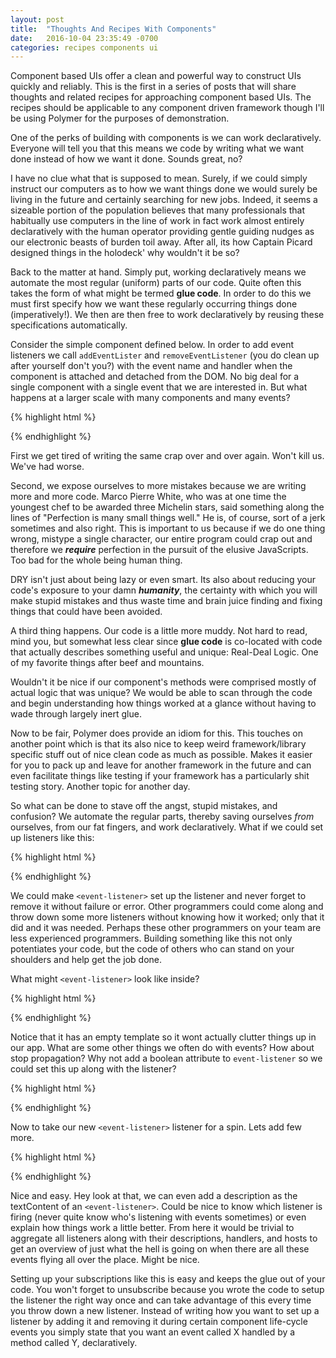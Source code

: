 ```yaml
---
layout: post
title:  "Thoughts And Recipes With Components"
date:   2016-10-04 23:35:49 -0700
categories: recipes components ui
---
```

Component based UIs offer a clean and powerful way to construct UIs quickly and reliably. This is the first in a series of posts that will share thoughts and related recipes for approaching component based UIs. The recipes should be applicable to any component driven framework though I'll be using Polymer for the purposes of demonstration.

One of the perks of building with components is we can work declaratively. Everyone will tell you that this means we code by writing what we want done instead of how we want it done. Sounds great, no? 

I have no clue what that is supposed to mean. Surely, if we could simply instruct our computers as to how we want things done we would surely be living in the future and certainly searching for new jobs. Indeed, it seems a sizeable portion of the population believes that many professionals that habitually use computers in the line of work in fact work almost entirely declaratively with the human operator providing gentle guiding nudges as our electronic beasts of burden toil away. After all, its how Captain Picard designed things in the holodeck' why wouldn't it be so?

Back to the matter at hand. Simply put, working declaratively means we automate the most regular (uniform) parts of our code. Quite often this takes the form of what might be termed **glue code**. In order to do this we must first specify how we want these regularly occurring things done (imperatively!). We then are then free to work declaratively by reusing these specifications automatically.

Consider the simple component defined below. In order to add event listeners we call `addEventLister` and `removeEventListener` (you do clean up after yourself don't you?) with the event name and handler when the component is attached and detached from the DOM. No big deal for a single component with a single event that we are interested in. But what happens at a larger scale with many components and many events? 

{% highlight html %}
<dom-module id="a-component">
  <template></template>
  <script>
    Polymer({
      // This will be the component's tag
      is: 'a-component',
      
      // Called when component is attached to DOM
      attached: function () {
        this.addEventListener('property.changed', this.onPropertyChanged);
      },

      onPropertyChanged: function (e) {}
      
      // Called when component is detached from DOM
      detached: function () {
        this.removeEventListener('property.changed', this.onPropertyChanged);
      }
    })
  </script>
</dom-module>
{% endhighlight %}

First we get tired of writing the same crap over and over again. Won't kill us. We've had worse. 

Second, we expose ourselves to more mistakes because we are writing more and more code. Marco Pierre White, who was at one time the youngest chef to be awarded three Michelin stars, said something along the lines of "Perfection is many small things well." He is, of course, sort of a jerk sometimes and also right. This is important to us because if we do one thing wrong, mistype a single character, our entire program could crap out and therefore we ***require*** perfection in the pursuit of the elusive JavaScripts. Too bad for the whole being human thing.

DRY isn't just about being lazy or even smart. Its also about reducing your code's exposure to your damn ***humanity***, the certainty with which you will make stupid mistakes and thus waste time and brain juice finding and fixing things that could have been avoided.

A third thing happens. Our code is a little more muddy. Not hard to read, mind you, but somewhat less clear since **glue code** is co-located with code that actually describes something useful and unique: Real-Deal Logic. One of my favorite things after beef and mountains.

Wouldn't it be nice if our component's methods were comprised mostly of actual logic that was unique? We would be able to scan through the code and begin understanding how things worked at a glance without having to wade through largely inert glue. 

Now to be fair, Polymer does provide an idiom for this. This touches on another point which is that its also nice to keep weird framework/library specific stuff out of nice clean code as much as possible. Makes it easier for you to pack up and leave for another framework in the future and can even facilitate things like testing if your framework has a particularly shit testing story. Another topic for another day.

So what can be done to stave off the angst, stupid mistakes, and confusion? We automate the regular parts, thereby saving ourselves *from* ourselves, from our fat fingers, and work declaratively. What if we could set up listeners like this:

{% highlight html %}
<dom-module id="a-component">
  <template>
    <event-listener 
      event="property.changed" 
      handler="onPropertyChanged">
    </event-listener>
  </template>
  <script>
    Polymer({
      is: 'a-component',
      
      onPropertyChanged: function (e) {}
    })
  </script>
</dom-module>
{% endhighlight %}

We could make `<event-listener>` set up the listener and never forget to remove it without failure or error. Other programmers could come along and throw down some more listeners without knowing how it worked; only that it did and it was needed. Perhaps these other programmers on your team are less experienced programmers. Building something like this not only potentiates your code, but the code of others who can stand on your shoulders and help get the job done.

What might `<event-listener>` look like inside?

{% highlight html %}
<dom-module id="event-listener">
  <template></template>
  <script>
    Polymer({
      is: 'event-listener',
      
      properties: {
        event: String,
        handler: String
      },

      // domHost is the component whose template we are in.
      // In other words, we are keying the handler by name 
      // in the parent element
      attached: function () {
        this.decorate(this.domHost, 'attached', function () {
          this.domHost.addEventListener(this.event, this.domHost[this.handler]);
        }.bind(this));
      },

      // A simple decorator utility
      decorate: function (targetObject, methodName, decorateWith) {
        var methodToWrap = targetObject[methodName];
        targetObject[methodName] = function () {
          decorateWith();
          if (typeof methodToWrap === typeof Function()) {
            methodToWrap.apply(targetObject, arguments);
          }
        };
      },

      detached: function () {
        this.decorate(this.domHost, 'detached', function () {
          this.domHost.removeEventListener(this.event, this.domHost[this.handler]);
        }.bind(this))
      }
    });
    </script>
</dom-module>
{% endhighlight %}

Notice that it has an empty template so it wont actually clutter things up in our app. What are some other things we often do with events? How about stop propagation? Why not add a boolean attribute to `event-listener` so we could set this up along with the listener?

{% highlight html %}
<dom-module id="event-listener">
  <template></template>
  <script>
    Polymer({
      is: 'event-listener',
      
      properties: {
        event: String,
        
        handler: String,

        // Define the property like this when we want to initialize with a value
        stopPropgation: {
          value: false,
          type: Boolean
        }
      },

      attached: function () {
        this.decorate(this.domHost, 'attached', function () {
          this.domHost.addEventListener(this.event, this.eventHandler);
        }.bind(this));
      },

      // A simple decorator utility
      decorate: function (targetObject, methodName, decorateWith) {
        var methodToWrap = targetObject[methodName];
        targetObject[methodName] = function () {
          decorateWith();
          if (typeof methodToWrap === typeof Function()) {
            methodToWrap.apply(targetObject, arguments);
          }
        }
      },

      // Wrap the handler specified on the host
      eventHandler: function (e) {
        if (this.stopPropagation) { e.stopPropagation(); }
        this.domHost[this.handler].call(this.domHost, e);
      },

      detached: function () {
        this.decorate(this.domHost, 'detached', function () {
          this.domHost.removeEventListener(this.event, this.eventHandler.bind(this));
        }.bind(this))
      }
    });
  </script>
</dom-module>
{% endhighlight %}

Now to take our new `<event-listener>` listener for a spin. Lets add few more.

{% highlight html %}
<dom-module id="some-component">
  <template>
    <event-listener event="property.changed" handler="onPropertyChanged" stop-propagation>Invoked when the property has been modified</event-listener>
    <event-listener event="property.requested" handler="onPropertyRequested"></event-listener>
    <event-listener event="activity.opened" handler="onActivityOpened"></event-listener>
  </template>
  <script>
    Polymer({
      is: 'some-component',

      onPropertyChanged: function (e) {},

      onPropertyRequested: function (e) {},

      onActivityOpened: function (e) {} 
    });
  </script>
</dom-module>
{% endhighlight %}

Nice and easy. Hey look at that, we can even add a description as the textContent of an `<event-listener>`. Could be nice to know which listener is firing (never quite know who's listening with events sometimes) or even explain how things work a little better. From here it would be trivial to aggregate all listeners along with their descriptions, handlers, and hosts to get an overview of just what the hell is going on when there are all these events flying all over the place. Might be nice.

Setting up your subscriptions like this is easy and keeps the glue out of your code. You won't forget to unsubscribe because you wrote the code to setup the listener the right way once and can take advantage of this every time you throw down a new listener. Instead of writing how you want to set up a listener by adding it and removing it during certain component life-cycle events you simply state that you want an event called X handled by a method called Y, declaratively.

